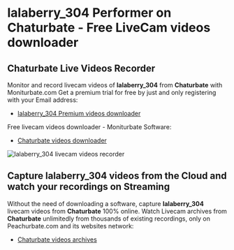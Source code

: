 # lalaberry_304 Performer on Chaturbate - Free LiveCam videos downloader

## Chaturbate Live Videos Recorder

Monitor and record livecam videos of **lalaberry_304** from **Chaturbate** with Moniturbate.com
Get a premium trial for free by just and only registering with your Email address:
* [lalaberry_304 Premium videos downloader](https://moniturbate.com/request-demo-licence-key.html)

Free livecam videos downloader - Moniturbate Software:
* [Chaturbate videos downloader](https://moniturbate.com/moniturbate-download-software.html)

![lalaberry_304 livecam videos recorder](https://peachurnet.com/templates/moniturbate-software.png)


## Capture lalaberry_304 videos from the Cloud and watch your recordings on Streaming

Without the need of downloading a software, capture **lalaberry_304** livecam videos from **Chaturbate** 100% online.
Watch Livecam archives from **Chaturbate** unlimitedly from thousands of existing recordings, only on Peachurbate.com and its websites network:
* [Chaturbate videos archives](https://peachurnet.com/)
